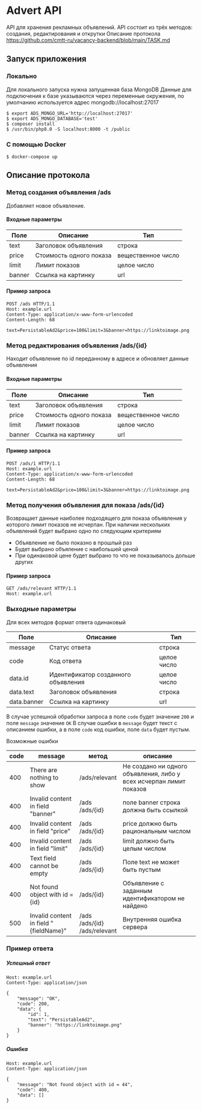 # Advert API

API для хранения рекламных объявлений.
API состоит из трёх методов: создания, редактирования и открутки
Описание  протокола https://github.com/cmtt-ru/vacancy-backend/blob/main/TASK.md

## Запуск приложения
### Локально
Для локального запуска нужна запущенная база MongoDB
Данные для подключения к базе указываются через переменные окружения, по умолчанию используется адрес mongodb://localhost:27017
``` shell
$ export ADS_MONGO_URL='http://localhost:27017'
$ export ADS_MONGO_DATABASE='test'
$ composer install
$ /usr/bin/php8.0 -S localhost:8000 -t /public
```

### С помощью Docker
``` shell
$ docker-compose up
```

## Описание протокола
### Метод создания объявления /ads
Добавляет новое объявление.

#### Входные параметры
| Поле | Описание  | Тип  |
|---|---|---|
| text | Заголовок объявления | строка |
| price | Стоимость одного показа | вещественное число |
| limit | Лимит показов | целое число |
| banner | Ссылка на картинку | url |

#### Пример запроса
```http request
POST /ads HTTP/1.1
Host: example.url
Content-Type: application/x-www-form-urlencoded
Content-Length: 68

text=PersistableAd2&price=100&limit=3&banner=https://linktoimage.png
```

### Метод редактирования объявления /ads/{id}
Находит объявление по id переданному в адресе и обновляет данные объявления

#### Входные параметры
| Поле | Описание  | Тип  |
|---|---|---|
| text | Заголовок объявления | строка |
| price | Стоимость одного показа | вещественное число |
| limit | Лимит показов | целое число |
| banner | Ссылка на картинку | url |

#### Пример запроса
```http request
POST /ads/1 HTTP/1.1
Host: example.url
Content-Type: application/x-www-form-urlencoded
Content-Length: 68

text=PersistableAd2&price=100&limit=3&banner=https://linktoimage.png
```

### Метод получения объявления для показа /ads/{id}
Возвращает данные наиболее подходящего для показа объявления у которого лимит показов не исчерпан.
При наличии нескольких объявлений будет выбрано одно по следующим критериям
* Объявление не было показно в прошлый раз
* Будет выбрано объяление с наибольшей ценой
* При одинаковой цене будет выбрано то что не показывалось дольше других

#### Пример запроса
```http request
GET /ads/relevant HTTP/1.1
Host: example.url
```

### Выходные параметры
Для всех методов формат ответа одинаковый

| Поле | Описание  | Тип  | 
|---|---|---|
| message | Статус ответа | строка | 
| code | Код ответа | целое число |
| data.id | Идентификатор созданного объявления | целое число |
| data.text | Заголовок объявления | строка |
| data.banner | Ссылка на картинку | url |

В случае успешной обработки запроса в поле `code` будет значение `200` и поле `message` значение `ОК`
В случае ошибки в `message` будет текст с описанием ошибки, а в поле `code` код ошибки, поле `data` будет пустым.

Возможные ошибки

| code | message  | метод  | описание
|---|---|---|---|
| 400 | There are nothing to show |  /ads/relevant  | Не создано ни одного объявления, либо у всех исчерпан лимит показов
| 400 | Invalid content in field "banner" |  /ads<br />/ads/{id}  | поле banner строка должна быть ссылкой
| 400 | Invalid content in field "price" |  /ads<br />/ads/{id}  | price должно быть рациональным числом
| 400 | Invalid content in field "limit" |  /ads<br />/ads/{id}  | limit должно быть целым числом
| 400 | Text field cannot be empty |  /ads<br />/ads/{id}  | Поле text не может быть пустым
| 400 | Not found object with id = {id} |  /ads/{id}  | Объявление с заданным идентификатором не найдено
| 500 | Invalid content in field "{fieldName}" |  /ads<br />/ads/{id}<br />/ads/relevant  | Внутренняя ошибка сервера



### Пример ответа
##### Успешный ответ
```http request
Host: example.url
Content-Type: application/json

{
    "message": "OK",
    "code": 200,
    "data": {
        "id": 1,
        "text": "PersistableAd2",
        "banner": "https://linktoimage.png"
    }
}
```

##### Ошибка
```http request
Host: example.url
Content-Type: application/json

{
    "message": "Not found object with id = 44",
    "code": 400,
    "data": []
}
```

